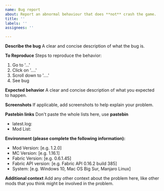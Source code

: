 ```yaml
---
name: Bug report
about: Report an abnormal behaviour that does **not** crash the game.
title: ''
labels: ''
assignees: ''

---
```


**Describe the bug**
A clear and concise description of what the bug is.

**To Reproduce**
Steps to reproduce the behavior:
1. Go to '...'
2. Click on '....'
3. Scroll down to '....'
4. See bug

**Expected behavior**
A clear and concise description of what you expected to happen.

**Screenshots**
If applicable, add screenshots to help explain your problem.

**Pastebin links**
Don't paste the whole lists here, use **pastebin**
 - latest.log: 
 - Mod List: 

**Environment (please complete the following information):**
 - Mod Version: [e.g. 1.2.0]
 - MC Version: [e.g. 1.16.1]
 - Fabric Version: [e.g. 0.6.1.45]
 - Fabric API version: [e.g. Fabric API 0.16.2 build 385]
 - System: [e.g. Windows 10, Mac OS Big Sur, Manjaro Linux] 

**Additional context**
Add any other context about the problem here, like other mods that you think might be involved in the problem.
